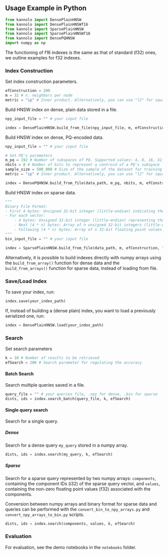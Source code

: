 ## Usage Example in Python
```python
from kannolo import DensePlainHNSW
from kannolo import DensePlainHNSWf16
from kannolo import SparsePlainHNSW
from kannolo import SparsePlainHNSWf16
from kannolo import DensePQHNSW
import numpy as np
```

The functioning of f16 indexes is the same as that of standard (f32) ones, we outline examples for f32 indexes.

### Index Construction

Set index construction parameters.

```python
efConstruction = 200
m = 32 # n. neighbors per node
metric = "ip" # Inner product. Alternatively, you can use "l2" for squared L2 metric
```

Build HNSW index on dense, plain data stored in a file.

```python
npy_input_file = "" # your input file

index = DensePlainHNSW.build_from_file(npy_input_file, m, efConstruction, metric)
```

Build HNSW index on dense, PQ-encoded data.

```python
npy_input_file = "" # your input file

# Set PQ's parameters
m_pq = 192 # Number of subspaces of PQ. Supported values: 4, 8, 16, 32, 48, 64, 96, 128, 192, 256, 384
nbits = 8 # Number of bits to represent a centroid of a PQ's subspace
sample_size = 500_000 # Size of the sample of the dataset for training PQ
metric = "ip" # Inner product. Alternatively, you can use "l2" for squared L2 metric

index = DensePQHNSW.build_from_file(data_path, m_pq, nbits, m, efConstruction, metric, sample_size)
```


Build HNSW index on sparse data.

```python
"""
Binary File Format:
- First 4 bytes: Unsigned 32-bit integer (little-endian) indicating the total number of sparse vectors.
- For each vector:
    - 4 bytes: Unsigned 32-bit integer (little-endian) representing the number of nonzero components.
    - Next (4 * n) bytes: Array of n unsigned 32-bit integers (little-endian) for component indices (cast to int32).
    - Following (4 * n) bytes: Array of n 32-bit floating point values (little-endian) for the nonzero components.
"""
bin_input_file = "" # your input file

index = SparsePlainHNSW.build_from_file(data_path, m, efConstruction, "ip")
```

Alternatively, it is possible to build indexes directly with numpy arrays using the  ```build_from_array()``` function for dense data and the ```build_from_arrays()``` function for sparse data, instead of loading from file. 

### Save/Load Index

To save your index, run:

```python
index.save(your_index_path)
```

If, instead of building a (dense plain) index, you want to load a previously serialized one, run:

```python
index = DensePlainHNSW.load(your_index_path)
```

### Search

Set search parameters
```python
k = 10 # Number of results to be retrieved
efSearch = 200 # Search parameter for regulating the accuracy
```

#### Batch Search

Search multiple queries saved in a file.

```python
query_file = "" # your queries file, .npy for dense, .bin for sparse
dists, ids = index.search_batch(query_file, k, efSearch)
```

#### Single query search

Search for a single query.

##### Dense

Search for a dense query `my_query` stored in a numpy array.

```python
dists, ids = index.search(my_query, k, efSearch)
```

##### Sparse

Search for a sparse query represented by two numpy arrays: `components`, containing the component IDs (i32) of the sparse query vector, and `values`, containing the non-zero floating point values (f32) associated with the components.

Conversion between numpy arrays and binary format for sparse data and queries can be performed with the `convert_bin_to_npy_arrays.py` and `convert_npy_arrays_to_bin.py` scripts.

```python
dists, ids = index.search(components, values, k, efSearch)
```

### Evaluation

For evaluation, see the demo notebooks in the `notebooks` folder.
